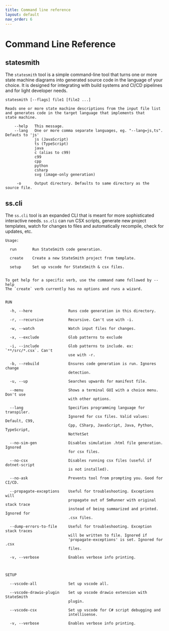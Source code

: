 ```yaml
---
title: Command line reference
layout: default
nav_order: 6
---
```


# Command Line Reference

## statesmith

The `statesmith` tool is a simple command-line tool that turns one or more state machine diagrams into generated source code in the language of your choice. It is designed for integrating with build systems and CI/CD pipelines and for light developer needs.

```
statesmith [--flags] file1 [file2 ...]

Reads one or more state machine descriptions from the input file list
and generates code in the target language that implements that
state machine.

    --help   This message.
    --lang   One or more comma separate languages, eg. "--lang=js,ts". Defauts to 'js'
             js (JavaScript)
             ts (TypeScript)
             java
             c (alias to c99)
             c99
             cpp
             python
             csharp
             svg (image-only generation)

     -o      Output directory. Defaults to same directory as the source file.

```

## ss.cli

The `ss.cli` tool is an expanded CLI that is meant for more sophisticated interactive needs. `ss.cli` can run CSX scripts, generate new project templates, watch for changes to files and automatically recompile, check for updates, etc.

```
Usage:

  run       Run StateSmith code generation.

  create    Create a new StateSmith project from template.

  setup     Set up vscode for StateSmith & csx files.


To get help for a specific verb, use the command name followed by --help
The `create` verb currently has no options and runs a wizard.


RUN

  -h, --here                Runs code generation in this directory.

  -r, --recursive           Recursive. Can't use with -i.

  -w, --watch               Watch input files for changes.

  -x, --exclude             Glob patterns to exclude

  -i, --include             Glob patterns to include. ex: `**/src/*.csx`. Can't
                            use with -r.

  -b, --rebuild             Ensures code generation is run. Ignores change
                            detection.

  -u, --up                  Searches upwards for manifest file.

  --menu                    Shows a terminal GUI with a choice menu. Don't use
                            with other options.

  --lang                    Specifies programming language for transpiler.
                            Ignored for csx files. Valid values: Default, C99,
                            Cpp, CSharp, JavaScript, Java, Python, TypeScript,
                            NotYetSet

  --no-sim-gen              Disables simulation .html file generation. Ignored
                            for csx files.

  --no-csx                  Disables running csx files (useful if dotnet-script
                            is not installed).

  --no-ask                  Prevents tool from prompting you. Good for CI/CD.

  --propagate-exceptions    Useful for troubleshooting. Exceptions will
                            propagate out of SmRunner with original stack trace
                            instead of being summarized and printed. Ignored for
                            .csx files.

  --dump-errors-to-file     Useful for troubleshooting. Exception stack traces
                            will be written to file. Ignored if
                            'propagate-exceptions' is set. Ignored for .csx
                            files.

  -v, --verbose             Enables verbose info printing.



SETUP

  --vscode-all              Set up vscode all.

  --vscode-drawio-plugin    Set up vscode drawio extension with StateSmith
                            plugin.

  --vscode-csx              Set up vscode for C# script debugging and
                            intellisense.

  -v, --verbose             Enables verbose info printing.

```